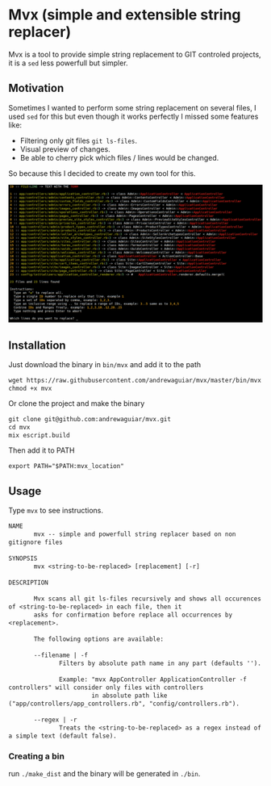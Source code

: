 # Mvx (simple and extensible string replacer)

Mvx is a tool to provide simple string replacement to GIT controled projects, it is
a `sed` less powerfull but simpler.

## Motivation

Sometimes I wanted to perform some string replacement on several files, I used `sed` for this
but even though it works perfectly I missed some features like:

  - Filtering only git files `git ls-files`.
  - Visual preview of changes.
  - Be able to cherry pick which files / lines would be changed.

So because this I decided to create my own tool for this.

![Example](example.png)

## Installation

Just download the binary in `bin/mvx` and add it to the path

```shell
wget https://raw.githubusercontent.com/andrewaguiar/mvx/master/bin/mvx
chmod +x mvx
```

Or clone the project and make the binary

```shell
git clone git@github.com:andrewaguiar/mvx.git
cd mvx
mix escript.build
```

Then add it to PATH

```shell
export PATH="$PATH:mvx_location"
```

## Usage

Type `mvx` to see instructions.

```shell
NAME
       mvx -- simple and powerfull string replacer based on non gitignore files

SYNOPSIS
       mvx <string-to-be-replaced> [replacement] [-r]

DESCRIPTION

       Mvx scans all git ls-files recursively and shows all occurences of <string-to-be-replaced> in each file, then it
       asks for confirmation before replace all occurrences by <replacement>.

       The following options are available:

       --filename | -f
              Filters by absolute path name in any part (defaults '').

              Example: "mvx AppController ApplicationController -f controllers" will consider only files with controllers
                       in absolute path like ("app/controllers/app_controllers.rb", "config/controllers.rb").

       --regex | -r
              Treats the <string-to-be-replaced> as a regex instead of a simple text (default false).
```

### Creating a bin

run `./make_dist` and the binary will be generated in `./bin`.
